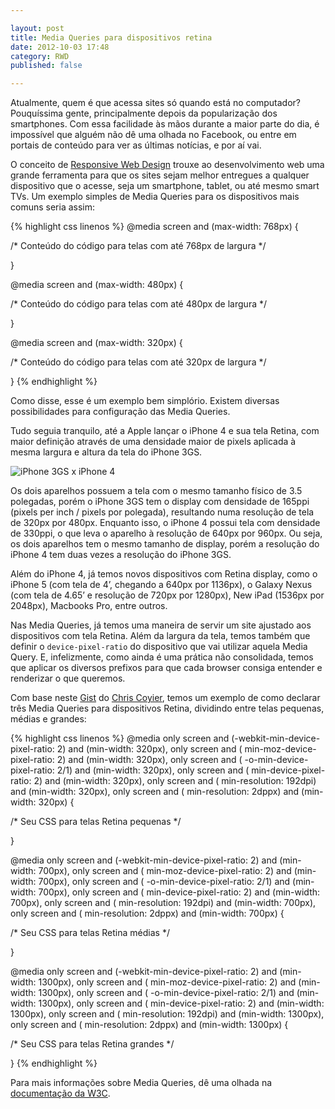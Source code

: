 ```yaml
---

layout: post
title: Media Queries para dispositivos retina
date: 2012-10-03 17:48
category: RWD
published: false

---
```


<p>Atualmente, quem é que acessa sites só quando está no computador? Pouquíssima gente, principalmente depois da popularização dos smartphones. Com essa facilidade às mãos durante a maior parte do dia, é impossível que alguém não dê uma olhada no Facebook, ou entre em portais de conteúdo para ver as últimas notícias, e por aí vai.</p>

<p>O conceito de <a href='http://www.alistapart.com/articles/responsive-web-design/'>Responsive Web Design</a> trouxe ao desenvolvimento web uma grande ferramenta para que os sites sejam melhor entregues a qualquer dispositivo que o acesse, seja um smartphone, tablet, ou até mesmo smart TVs. Um exemplo simples de Media Queries para os dispositivos mais comuns seria assim:</p>

{% highlight css linenos %}
@media screen and (max-width: 768px) {

/* Conteúdo do código para telas com até 768px de largura */

}

@media screen and (max-width: 480px) {

/* Conteúdo do código para telas com até 480px de largura */

}

@media screen and (max-width: 320px) {

/* Conteúdo do código para telas com até 320px de largura */

}
{% endhighlight %}

<p>Como disse, esse é um exemplo bem simplório. Existem diversas possibilidades para configuração das Media Queries.</p>

<p>Tudo seguia tranquilo, até a Apple lançar o iPhone 4 e sua tela Retina, com maior definição através de uma densidade maior de pixels aplicada à mesma largura e altura da tela do iPhone 3GS.</p>

<p><img alt='iPhone 3GS x iPhone 4' src='/img/posts/iphone-3gs-x-4.jpg' /></p>

<p>Os dois aparelhos possuem a tela com o mesmo tamanho físico de 3.5 polegadas, porém o iPhone 3GS tem o display com densidade de 165ppi (pixels per inch / pixels por polegada), resultando numa resolução de tela de 320px por 480px. Enquanto isso, o iPhone 4 possui tela com densidade de 330ppi, o que leva o aparelho à resolução de 640px por 960px. Ou seja, os dois aparelhos tem o mesmo tamanho de display, porém a resolução do iPhone 4 tem duas vezes a resolução do iPhone 3GS.</p>

<p>Além do iPhone 4, já temos novos dispositivos com Retina display, como o iPhone 5 (com tela de 4&#8217;, chegando a 640px por 1136px), o Galaxy Nexus (com tela de 4.65&#8217; e resolução de 720px por 1280px), New iPad (1536px por 2048px), Macbooks Pro, entre outros.</p>

<p>Nas Media Queries, já temos uma maneira de servir um site ajustado aos dispositivos com tela Retina. Além da largura da tela, temos também que definir o <code>device-pixel-ratio</code> do dispositivo que vai utilizar aquela Media Query. E, infelizmente, como ainda é uma prática não consolidada, temos que aplicar os diversos prefixos para que cada browser consiga entender e renderizar o que queremos.</p>

<p>Com base neste <a href='https://gist.github.com/3828790'>Gist</a> do <a href='http://css-tricks.com/'>Chris Coyier</a>, temos um exemplo de como declarar três Media Queries para dispositivos Retina, dividindo entre telas pequenas, médias e grandes:</p>

{% highlight css linenos %}
@media only screen and (-webkit-min-device-pixel-ratio: 2) and (min-width: 320px),
    only screen and ( min-moz-device-pixel-ratio: 2) and (min-width: 320px),
    only screen and ( -o-min-device-pixel-ratio: 2/1) and (min-width: 320px), only screen and ( min-device-pixel-ratio: 2) and (min-width: 320px), only screen and ( min-resolution: 192dpi) and (min-width: 320px), only screen and ( min-resolution: 2dppx) and (min-width: 320px) {

/* Seu CSS para telas Retina pequenas */

}

@media only screen and (-webkit-min-device-pixel-ratio: 2) and (min-width: 700px),
    only screen and ( min-moz-device-pixel-ratio: 2) and (min-width: 700px), only screen and ( -o-min-device-pixel-ratio: 2/1) and (min-width: 700px), only screen and ( min-device-pixel-ratio: 2) and (min-width: 700px), only screen and ( min-resolution: 192dpi) and (min-width: 700px), only screen and ( min-resolution: 2dppx) and (min-width: 700px) {

/* Seu CSS para telas Retina médias */

}

@media only screen and (-webkit-min-device-pixel-ratio: 2) and (min-width: 1300px),
    only screen and ( min-moz-device-pixel-ratio: 2) and (min-width: 1300px), only screen and ( -o-min-device-pixel-ratio: 2/1) and (min-width: 1300px), only screen and ( min-device-pixel-ratio: 2) and (min-width: 1300px), only screen and ( min-resolution: 192dpi) and (min-width: 1300px), only screen and ( min-resolution: 2dppx) and (min-width: 1300px) {

/* Seu CSS para telas Retina grandes */

}
{% endhighlight %}

<p>Para mais informações sobre Media Queries, dê uma olhada na <a href='http://www.w3.org/TR/css3-mediaqueries/'>documentação da W3C</a>.</p>